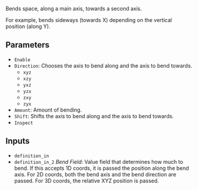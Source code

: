 Bends space, along a main axis, towards a second axis.

For example, bends sideways (towards X) depending on the vertical position (along Y).

## Parameters

* `Enable`
* `Direction`: Chooses the axis to bend along and the axis to bend towards.
  * `xyz`
  * `xzy`
  * `yxz`
  * `yzx`
  * `zxy`
  * `zyx`
* `Amount`: Amount of bending.
* `Shift`: Shifts the axis to bend along and the axis to bend towards.
* `Inspect`

## Inputs

* `definition_in`
* `definition_in_2` *Bend Field*: Value field that determines how much to bend. If this accepts 1D coords, it is passed the position along the bend axis. For 2D coords, both the bend axis and the bend direction are passed. For 3D coords, the relative XYZ position is passed.